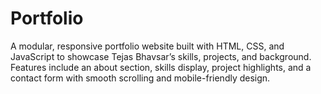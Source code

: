 # Portfolio
A modular, responsive portfolio website built with HTML, CSS, and JavaScript to showcase Tejas Bhavsar’s skills, projects, and background. Features include an about section, skills display, project highlights, and a contact form with smooth scrolling and mobile-friendly design.
